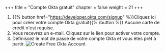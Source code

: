 +++
title = "Compte Okta gratuit"
chapter = false
weight = 21
+++
1. {{% button href="https://developer.okta.com/signup" %}}Cliquez ici pour créer votre compte Okta gratuit{{% /button %}} Aucune carte de crédit n'est requise.
2. Vous recevrez un e-mail. Cliquez sur le lien pour activer votre compte.
3. Définissez le mot de passe de votre compte Okta et vous êtes prêt à partir.
![Create Free Okta Account](/images/10_create_okta_account.png)
